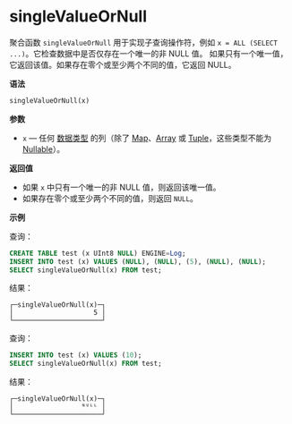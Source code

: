
# singleValueOrNull

聚合函数 `singleValueOrNull` 用于实现子查询操作符，例如 `x = ALL (SELECT ...)`。它检查数据中是否仅存在一个唯一的非 NULL 值。
如果只有一个唯一值，它返回该值。如果存在零个或至少两个不同的值，它返回 NULL。

**语法**

```sql
singleValueOrNull(x)
```

**参数**

- `x` — 任何 [数据类型](../../data-types/index.md) 的列（除了 [Map](../../data-types/map.md)、[Array](../../data-types/array.md) 或 [Tuple](../../data-types/tuple)，这些类型不能为 [Nullable](../../data-types/nullable.md)）。

**返回值**

- 如果 `x` 中只有一个唯一的非 NULL 值，则返回该唯一值。
- 如果存在零个或至少两个不同的值，则返回 `NULL`。

**示例**

查询：

```sql
CREATE TABLE test (x UInt8 NULL) ENGINE=Log;
INSERT INTO test (x) VALUES (NULL), (NULL), (5), (NULL), (NULL);
SELECT singleValueOrNull(x) FROM test;
```

结果：

```response
┌─singleValueOrNull(x)─┐
│                    5 │
└──────────────────────┘
```

查询：

```sql
INSERT INTO test (x) VALUES (10);
SELECT singleValueOrNull(x) FROM test;
```

结果：

```response
┌─singleValueOrNull(x)─┐
│                 ᴺᵁᴸᴸ │
└──────────────────────┘
```
